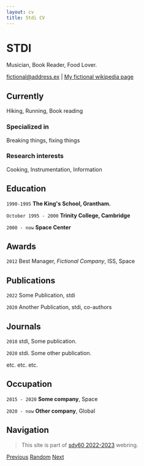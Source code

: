 ```yaml
---
layout: cv
title: Stdi CV
---
```

# STDI
Musician, Book Reader, Food Lover.

<div id="webaddress">
<a href="st@di.st">fictional@address.ex</a>
| <a href="http://en.wikipedia.org/wiki/stdi">My fictional wikipedia page</a>
</div>


## Currently

Hiking, Running, Book reading

### Specialized in

Breaking things, fixing things


### Research interests

Cooking, Instrumentation, Information


## Education

`1990-1995`
__The King's School, Grantham.__

`October 1995 - 2000`
__Trinity College, Cambridge__

`2000 - now`
__Space Center__



## Awards

`2012`
Best Manager, *Fictional Company*, ISS, Space


## Publications

`2022`
Some Publication, stdi

`2020`
Another Publication, stdi, co-authors

## Journals

`2018`
stdi, Some publication. 

`2020`
stdi. Some other publication.

etc. etc. etc.

## Occupation

`2015 - 2020`
__Some company__, Space

`2020 - now`
__Other company__, Global

## Navigation

> This site is part of [sdy60 2022-2023](https://sdy60-2022.netlify.app) webring.

[Previous](https://atsiano81.github.io/myCV/)
[Random](https://sdy60-2022.netlify.app/random)
[Next](https://nikosandreadakis.github.io/)


